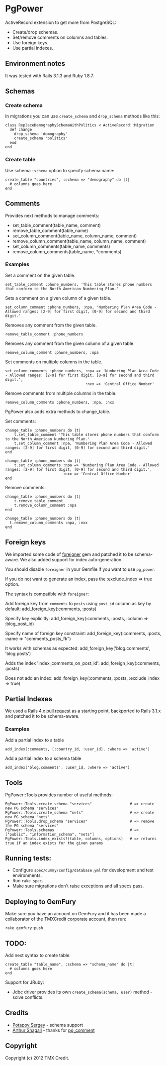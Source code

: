 # PgPower

ActiveRecord extension to get more from PostgreSQL:

* Create/drop schemas.
* Set/remove comments on columns and tables.
* Use foreign keys.
* Use partial indexes.

## Environment notes

It was tested with Rails 3.1.3 and Ruby 1.8.7.


## Schemas

### Create schema

In migrations you can use `create_schema` and `drop_schema` methods like this:

    class ReplaceDemographySchemaWithPolitics < ActiveRecord::Migration
      def change
        drop_schema 'demography'
        create_schema 'politics'
      end
    end

### Create table

Use schema `:schema` option to specify schema name:

    create_table "countries", :schema => "demography" do |t|
      # columns goes here
    end

## Comments

Provides next methods to manage comments:

* set\_table\_comment(table\_name, comment)
* remove\_table\_comment(table\_name)
* set\_column\_comment(table\_name, column\_name, comment)
* remove\_column\_comment(table\_name, column\_name, comment)
* set\_column\_comments(table\_name, comments)
* remove\_column\_comments(table\_name, *comments)


### Examples

Set a comment on the given table.

    set_table_comment :phone_numbers, 'This table stores phone numbers that conform to the North American Numbering Plan.'

Sets a comment on a given column of a given table.

    set_column_comment :phone_numbers, :npa, 'Numbering Plan Area Code - Allowed ranges: [2-9] for first digit, [0-9] for second and third digit.'

Removes any comment from the given table.

    remove_table_comment :phone_numbers

Removes any comment from the given column of a given table.

    remove_column_comment :phone_numbers, :npa

Set comments on multiple columns in the table.

    set_column_comments :phone_numbers, :npa => 'Numbering Plan Area Code - Allowed ranges: [2-9] for first digit, [0-9] for second and third digit.',
                                        :nxx => 'Central Office Number'

Remove comments from multiple columns in the table.

    remove_column_comments :phone_numbers, :npa, :nxx

PgPower also adds extra methods to change_table.

Set comments:

    change_table :phone_numbers do |t|
        t.set_table_comment 'This table stores phone numbers that conform to the North American Numbering Plan.'
        t.set_column_comment :npa, 'Numbering Plan Area Code - Allowed ranges: [2-9] for first digit, [0-9] for second and third digit.'
    end

    change_table :phone_numbers do |t|
        t.set_column_comments :npa => 'Numbering Plan Area Code - Allowed ranges: [2-9] for first digit, [0-9] for second and third digit.',
                              :nxx => 'Central Office Number'
    end

Remove comments:

    change_table :phone_numbers do |t|
        t.remove_table_comment
        t.remove_column_comment :npa
    end

    change_table :phone_numbers do |t|
      t.remove_column_comments :npa, :nxx
    end

## Foreign keys

We imported some code of [foreigner](https://github.com/matthuhiggins/foreigner)
gem and patched it to be schema-aware. We also added support for index auto-generation.

You should disable `foreigner` in your Gemfile if you want to use `pg_power`.

If you do not want to generate an index, pass the :exclude_index => true option.

The syntax is compatible with `foreigner`:


Add foreign key from `comments` to `posts` using `post_id` column as key by default:
    add_foreign_key(:comments, :posts)

Specify key explicitly:
    add_foreign_key(:comments, :posts, :column => :blog_post_id)

Specify name of foreign key constraint:
    add_foreign_key(:comments, :posts, :name => "comments_posts_fk")

It works with schemas as expected:
    add_foreign_key('blog.comments', 'blog.posts')

Adds the index 'index_comments_on_post_id':
    add_foreign_key(:comments, :posts)

Does not add an index:
    add_foreign_key(:comments, :posts, :exclude_index => true)

## Partial Indexes

We used a Rails 4.x [pull request](https://github.com/rails/rails/pull/4956) as a
starting point, backported to Rails 3.1.x and patched it to be schema-aware.

### Examples

Add a partial index to a table

    add_index(:comments, [:country_id, :user_id], :where => 'active')

Add a partial index to a schema table

    add_index('blog.comments', :user_id, :where => 'active')

## Tools

PgPower::Tools provides number of useful methods:

    PgPower::Tools.create_schema "services"                 # => create new PG schema "services"
    PgPower::Tools.create_schema "nets"                     # => create new PG schema "nets"
    PgPower::Tools.drop_schema "services"                   # => remove the PG schema "services"
    PgPower::Tools.schemas                                  # => ["public", "information_schema", "nets"]
    PgPower::Tools.index_exists?(table, columns, options)   # => returns true if an index exists for the given params

## Running tests:

* Configure `spec/dummy/config/database.yml` for development and test environments.
* Run `rake spec`.
* Make sure migrations don't raise exceptions and all specs pass.

## Deploying to GemFury
Make sure you have an account on GemFury and it has been made a collaborator of the TMXCredit corporate account, then run:

    rake gemfury:push

## TODO:

Add next syntax to create table:

    create_table "table_name", :schema => "schema_name" do |t|
      # columns goes here
    end

Support for JRuby:

* Jdbc driver provides its own `create_schema(schema, user)` method - solve conflicts.

## Credits

* [Potapov Sergey](https://github.com/greyblake) - schema support
* [Arthur Shagall](https://github.com/albertosaurus) - thanks for [pg_comment](https://github.com/albertosaurus/pg_comment)

## Copyright

Copyright (c) 2012 TMX Credit.
